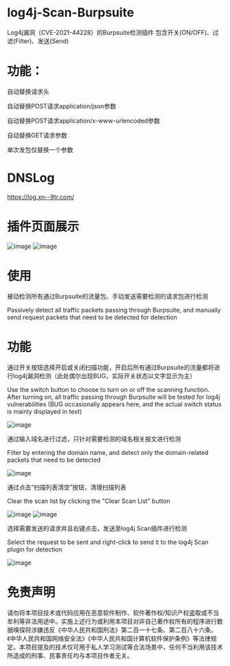 # log4j-Scan-Burpsuite
Log4j漏洞（CVE-2021-44228）的Burpsuite检测插件
包含开关(ON/OFF)、过滤(Filter)、发送(Send)

# 功能：
自动替换请求头

自动替换POST请求application/json参数

自动替换POST请求application/x-www-urlencoded参数

自动替换GET请求参数

单次发包仅替换一个参数

# DNSLog
https://log.xn--9tr.com/

# 插件页面展示

![image](https://user-images.githubusercontent.com/54879520/146352797-9211458b-989e-4386-80a3-40f38a1e3d47.png)
![image](https://user-images.githubusercontent.com/54879520/146352764-86d3c09f-f6d6-4107-867a-4e7860547959.png)


# 使用
被动检测所有通过Burpsuite的流量包、手动发送需要检测的请求包进行检测

Passively detect all traffic packets passing through Burpsuite, and manually send request packets that need to be detected for detection

# 功能

通过开关按钮选择开启或关闭扫描功能，开启后所有通过Burpsuite的流量都将进行log4j漏洞检测（此处偶尔出现BUG，实际开关状态以文字显示为主）

Use the switch button to choose to turn on or off the scanning function. After turning on, all traffic passing through Burpsuite will be tested for log4j vulnerabilities (BUG occasionally appears here, and the actual switch status is mainly displayed in text)

![image](https://user-images.githubusercontent.com/54879520/146351788-4233ddba-e2a1-46ef-9323-01ad14a6dc12.png)


通过输入域名进行过滤，只针对需要检测的域名相关报文进行检测

Filter by entering the domain name, and detect only the domain-related packets that need to be detected

![image](https://user-images.githubusercontent.com/54879520/146352060-29bfbeb1-7166-4065-a6ed-39111f4ad0cd.png)


通过点击“扫描列表清空”按钮，清理扫描列表

Clear the scan list by clicking the "Clear Scan List" button

![image](https://user-images.githubusercontent.com/54879520/146353005-ae21447f-a81e-419d-b75e-8b5340477b05.png)
![image](https://user-images.githubusercontent.com/54879520/146353057-7d73cc31-c4a0-4a17-beaf-5016b8c40a5e.png)

选择需要发送的请求并且右键点击，发送至log4j Scan插件进行检测

Select the request to be sent and right-click to send it to the log4j Scan plugin for detection

![image](https://user-images.githubusercontent.com/54879520/146351539-4dc42228-424a-47aa-a35d-8ba4275f61a0.png)


# 免责声明
请勿将本项目技术或代码应用在恶意软件制作、软件著作权/知识产权盗取或不当牟利等非法用途中。实施上述行为或利用本项目对非自己著作权所有的程序进行数据嗅探将涉嫌违反《中华人民共和国刑法》第二百一十七条、第二百八十六条，《中华人民共和国网络安全法》《中华人民共和国计算机软件保护条例》等法律规定。本项目提及的技术仅可用于私人学习测试等合法场景中，任何不当利用该技术所造成的刑事、民事责任均与本项目作者无关。
